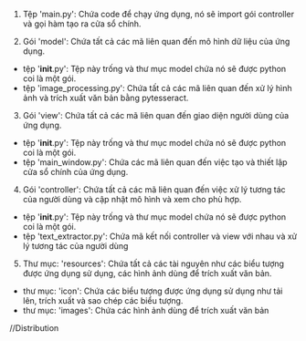 1. Tệp 'main.py': Chứa code để chạy ứng dụng, nó sẽ import gói controller và gọi hàm tạo ra cửa sổ chính.

2. Gói 'model': Chứa tất cả các mã liên quan đến mô hình dữ liệu của ứng dụng.
 - tệp '__init__.py': Tệp này trống và thư mục model chứa nó sẽ được python coi là một gói.
 - tệp 'image_processing.py': Chứa tất cả các mã liên quan đến xử lý hình ảnh và trích xuất văn bản bằng pytesseract.

3. Gói 'view': Chứa tất cả các mã liên quan đến giao diện người dùng của ứng dụng.
- tệp '__init__.py': Tệp này trống và thư mục model chứa nó sẽ được python coi là một gói.
- tệp 'main_window.py': Chứa các mã liên quan đến việc tạo và thiết lập cửa sổ chính của ứng dụng.

4. Gói 'controller': Chứa tất cả các mã liên quan đến việc xử lý tương tác của người dùng và cập nhật mô hình và xem cho phù hợp.
- tệp '__init__.py': Tệp này trống và thư mục model chứa nó sẽ được python coi là một gói.
- tệp 'text_extractor.py': Chứa mã kết nối controller và view với nhau và xử lý tương tác của người dùng

5. Thư mục: 'resources': Chứa tất cả các tài nguyên như các biểu tượng được ứng dụng sử dụng, các hình ảnh dùng để trích xuất văn bản.
- thư mục: 'icon': Chứa các biểu tượng được ứng dụng sử dụng như tải lên, trích xuất và sao chép các biểu tượng.
- thư mục: 'images': Chứa các hình ảnh dùng để trích xuất văn bản

//Distribution
